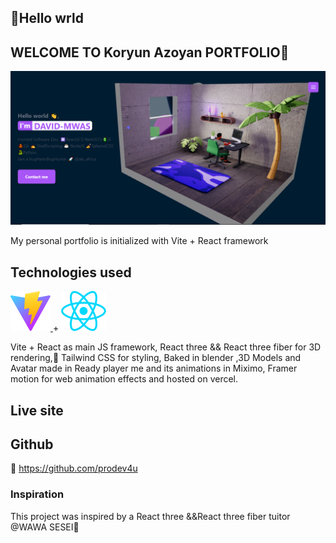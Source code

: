 ## 👋Hello wrld

## WELCOME TO Koryun Azoyan PORTFOLIO🚀

![Alt text](public/projects/portfolio.png)

My personal portfolio is initialized with Vite + React framework

## Technologies used

<!-- ![Alt text](public/vite.svg) + ![Alt text](public/react.svg) -->

 <div>
       <a href="https://vitejs.dev" target="_blank">
          <img src="public/vite.svg" className="logo" alt="Vite logo" />
        </a>
        +
        <a href="https://react.dev" target="_blank">
          <img src="public/react.svg" className="logo react" alt="React logo" />
        </a>
 </div>

Vite + React as main JS framework, React three && React three fiber for 3D rendering,💅 Tailwind CSS for styling, Baked in blender ,3D Models and Avatar made in Ready player me and its animations in Miximo, Framer motion for web animation effects and hosted on vercel.

## Live site


## Github

🎯 https://github.com/prodev4u

### Inspiration

This project was inspired by a React three &&React three fiber tuitor @WAWA SESEI🐬
